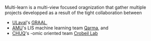 Multi-learn is a multi-view focused oragnization that gather multiple projects developped as a result of the tight collaboration between 
* [ULaval](https://www.ulaval.ca/)'s [GRAAL](https://graal.ift.ulaval.ca/), 
* [AMU](https://www.univ-amu.fr/)'s LIS machine learning team [Qarma](https://qarma.lis-lab.fr/), and 
* [CHUQ](https://www.chudequebec.ca/accueil.aspx)'s -omic oriented team [Crobeil Lab](https://corbeillab.genome.ulaval.ca/)

